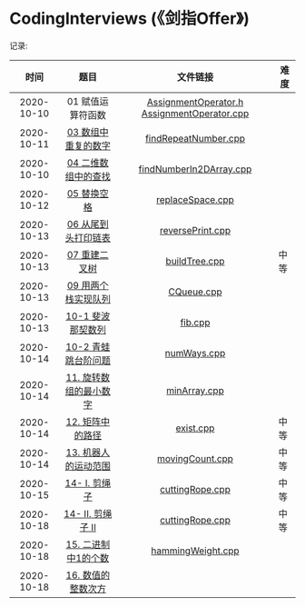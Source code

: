 # CodingInterviews (《剑指Offer》)

记录:

|    时间    |                             题目                             |                           文件链接                           | 难度 |
| :--------: | :----------------------------------------------------------: | :----------------------------------------------------------: | ---- |
| 2020-10-10 |                      01 赋值运算符函数                       | [AssignmentOperator.h](https://github.com/lugf027/luCodingInterviews/blob/master/src/codingInterviews/01_AssignmentOperator/AssignmentOperator.h) [AssignmentOperator.cpp](https://github.com/lugf027/luCodingInterviews/blob/master/src/codingInterviews/01_AssignmentOperator/AssignmentOperator.cpp) |      |
| 2020-10-11 | [03 数组中重复的数字](https://leetcode-cn.com/problems/shu-zu-zhong-zhong-fu-de-shu-zi-lcof) | [findRepeatNumber.cpp](https://github.com/lugf027/luCodingInterviews/blob/master/src/codingInterviews/03_findRepeatNumber/findRepeatNumber.cpp) |      |
| 2020-10-10 | [04 二维数组中的查找](https://leetcode-cn.com/problems/er-wei-shu-zu-zhong-de-cha-zhao-lcof) | [findNumberIn2DArray.cpp](https://github.com/lugf027/luCodingInterviews/blob/master/src/codingInterviews/04_findNumberIn2DArray/findNumberIn2DArray.cpp) |      |
| 2020-10-12 | [05 替换空格](https://leetcode-cn.com/problems/ti-huan-kong-ge-lcof) | [replaceSpace.cpp](https://github.com/lugf027/luCodingInterviews/blob/master/src/codingInterviews/05_replaceSpace/replaceSpace.cpp) |      |
| 2020-10-13 | [06 从尾到头打印链表](https://leetcode-cn.com/problems/cong-wei-dao-tou-da-yin-lian-biao-lcof) | [reversePrint.cpp](https://github.com/lugf027/luCodingInterviews/blob/master/src/codingInterviews/06_reversePrint/reversePrint.cpp) |      |
| 2020-10-13 | [07 重建二叉树](https://leetcode-cn.com/problems/zhong-jian-er-cha-shu-lcof) | [buildTree.cpp](https://github.com/lugf027/luCodingInterviews/blob/master/src/codingInterviews/07_buildTree/buildTree.cpp) | 中等 |
| 2020-10-13 | [09 用两个栈实现队列](https://leetcode-cn.com/problems/yong-liang-ge-zhan-shi-xian-dui-lie-lcof) | [CQueue.cpp](https://github.com/lugf027/luCodingInterviews/blob/master/src/codingInterviews/09_CQueue/CQueue.cpp) |      |
| 2020-10-13 | [10-1 斐波那契数列](https://leetcode-cn.com/problems/fei-bo-na-qi-shu-lie-lcof) | [fib.cpp](https://github.com/lugf027/luCodingInterviews/blob/master/src/codingInterviews/10_1_fib/fib.cpp) |      |
| 2020-10-14 | [10-2 青蛙跳台阶问题](https://leetcode-cn.com/problems/qing-wa-tiao-tai-jie-wen-ti-lcof) | [numWays.cpp](https://github.com/lugf027/luCodingInterviews/blob/master/src/codingInterviews/10_2_numWays/numWays.cpp) |      |
| 2020-10-14 | [11. 旋转数组的最小数字](https://leetcode-cn.com/problems/xuan-zhuan-shu-zu-de-zui-xiao-shu-zi-lcof/) | [minArray.cpp](https://github.com/lugf027/luCodingInterviews/blob/master/src/codingInterviews/11_minArray/minArray.cpp) |      |
| 2020-10-14 | [12. 矩阵中的路径](https://leetcode-cn.com/problems/ju-zhen-zhong-de-lu-jing-lcof/) | [exist.cpp](https://github.com/lugf027/luCodingInterviews/blob/master/src/codingInterviews/12_exist/exist.cpp) | 中等 |
| 2020-10-14 | [13. 机器人的运动范围](https://leetcode-cn.com/problems/ji-qi-ren-de-yun-dong-fan-wei-lcof/) | [movingCount.cpp](https://github.com/lugf027/luCodingInterviews/blob/master/src/codingInterviews/13_movingCount/movingCount.cpp) | 中等 |
| 2020-10-15 | [14- I. 剪绳子](https://leetcode-cn.com/problems/jian-sheng-zi-lcof/) | [cuttingRope.cpp](https://github.com/lugf027/luCodingInterviews/blob/master/src/codingInterviews/14_1_cuttingRope/cuttingRope.cpp) | 中等 |
| 2020-10-18 | [14- II. 剪绳子 II](https://leetcode-cn.com/problems/jian-sheng-zi-ii-lcof/) | [cuttingRope.cpp](https://github.com/lugf027/luCodingInterviews/blob/master/src/codingInterviews/14_2_cuttingRope/cuttingRope.cpp) | 中等 |
| 2020-10-18 | [15. 二进制中1的个数](https://leetcode-cn.com/problems/er-jin-zhi-zhong-1de-ge-shu-lcof/) | [hammingWeight.cpp](https://github.com/lugf027/luCodingInterviews/blob/master/src/codingInterviews/15_hammingWeight/hammingWeight.cpp) |      |
| 2020-10-18 | [16. 数值的整数次方](https://leetcode-cn.com/problems/shu-zhi-de-zheng-shu-ci-fang-lcof/) |                                                              |      |

